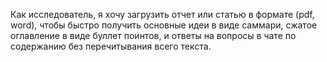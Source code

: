 Как исследователь, я хочу загрузить отчет или статью в формате (pdf, word), чтобы быстро получить основные идеи в виде саммари, сжатое оглавление в виде буллет поинтов, и ответы на вопросы в чате по содержанию без перечитывания всего текста.

